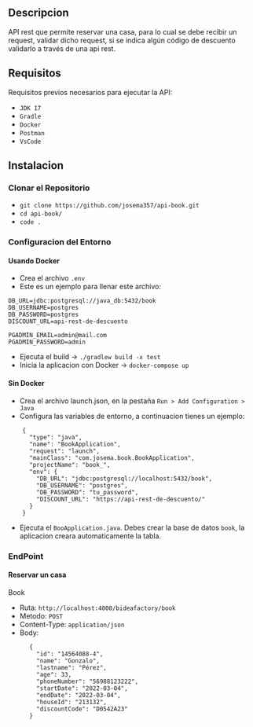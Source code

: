## Descripcion
API rest que permite reservar una casa, para lo cual se debe recibir un request,
validar dicho request, si se indica algún código de descuento validarlo a través de una api rest.
## Requisitos
Requisitos previos necesarios para ejecutar la API:
- `JDK 17`
- `Gradle`
- `Docker`
- `Postman`
- `VsCode`
## Instalacion
### Clonar el Repositorio
- `git clone https://github.com/josema357/api-book.git`
- `cd api-book/`
- `code .`
### Configuracion del Entorno
#### Usando Docker
- Crea el archivo `.env`
- Este es un ejemplo para llenar este archivo: 
```
DB_URL=jdbc:postgresql://java_db:5432/book
DB_USERNAME=postgres
DB_PASSWORD=postgres
DISCOUNT_URL=api-rest-de-descuento

PGADMIN_EMAIL=admin@mail.com
PGADMIN_PASSWORD=admin
```
- Ejecuta el build  ->  `./gradlew build -x test`
- Inicia la aplicacion con Docker  ->  `docker-compose up`
#### Sin Docker
- Crea el archivo launch.json, en la pestaña `Run > Add Configuration > Java`
- Configura las variables de entorno, a continuacion tienes un ejemplo:
```
    {
      "type": "java",
      "name": "BookApplication",
      "request": "launch",
      "mainClass": "com.josema.book.BookApplication",
      "projectName": "book_",
      "env": {
        "DB_URL": "jdbc:postgresql://localhost:5432/book",
        "DB_USERNAME": "postgres",
        "DB_PASSWORD": "tu_password",
        "DISCOUNT_URL": "https://api-rest-de-descuento/"
      }
    }
```
- Ejecuta el `BooApplication.java`. Debes crear la base de datos `book`, la aplicacion creara automaticamente la tabla. 
### EndPoint
#### Reservar un casa
Book
- Ruta: `http://localhost:4000/bideafactory/book`
- Metodo: `POST`
- Content-Type: `application/json`
- Body: 
```
      {
        "id": "14564088-4",
        "name": "Gonzalo",
        "lastname": "Pérez",
        "age": 33,
        "phoneNumber": "56988123222",
        "startDate": "2022-03-04",
        "endDate": "2022-03-04",
        "houseId": "213132",
        "discountCode": "D0542A23"
      }
```
